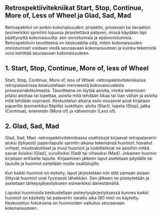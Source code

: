 ## Retrospektiivitekniikat Start, Stop, Continue, More of, Less of Wheel ja Glad, Sad, Mad

Retrospektiivi on jonkin kokonaisuuden: projektin, prosessin tai iteraation (esimerkiksi sprintin) lopussa järjestettävä palaveri, missä käydään läpi päättynyttä kokonaisuutta: sen onnistumisia ja epäonnistumisia. Retrospektiivin tavoitteena on keskustella siitä, miten kokonaisuuden onnistumiset voidaan viedä seuraavaan kokonaisuuteen ja kuinka tekemistä voisi kehittää seuraavaan kokonaisuuteen.

## 1. Start, Stop, Continue, More of, less of Wheel

Start, Stop, Continue, More of, less of Wheel -retrospektiivitekniikassa retropalaverissa keskustellaan menneestä kokonaisuudesta prosessinäkökulmasta. Tavoitteena on löytää asioita, minkä tekeminen pitäisi aloittaa tai lopettaa, asioita mitä tehdään liikaa tai liian vähän ja asioita mitä tehdään sopivasti. Keskustelun aikana esiin nousevat asiat kirjataan paperille (esimerkiksi fläpille) luokittain: aloita  (Start), lopeta (Stop), jatka (Continue), enemmän (More of) ja vähemmän (Less of).

## 2. Glad, Sad, Mad

Glad, Sad, Mad -retrospektiivitekniikassa osallistujat kirjaavat retropalaverin aluksi (lyhyesti) paperilapulle sprintin aikana tekemänsä huomiot: havaitut virheet, muutoskohteet ja muut huomiot ja luokittelevat ne asioihin mitkä saivat iloisiksi (Glad), surullisiksi (Sad) tai vihaisiksi (Mad). Jokainen huomio kirjataan erilliselle lapulle. Kirjaamisen jälkeen laput asetetaan pöydälle tai taululle ja huomiot esitellään muille osallistujille.

Kun kaikki huomiot on esitelty, laput järjestetään niin että samaan asiaan liittyvät huomiot ovat fyysisesti lähekkäin. Sen jälkeen ne pisteytetään ja asetetaan tärkeysjärjestykseen esimerkiksi äänestämällä.

Lopuksi huomioista keskustellaan pisteytysjärjestyksessä kunnes kaikki huomiot on käsitelty tai palaveriin varattu aika (60 min) on käytetty. Keskustelun fokuksena on huomioiden vaikutus seuraavaan kokonaisuuteen.

